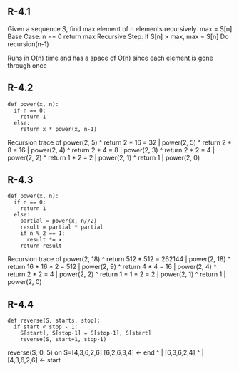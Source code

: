 ## R-4.1
Given a sequence S, find max element of n elements recursively.
max = S[n]
Base Case: n == 0
return max
Recursive Step:
if S[n] > max, max = S[n]
Do recursion(n-1)

Runs in O(n) time and has a space of O(n) since each element is gone through once

## R-4.2
```
def power(x, n):
  if n == 0:
    return 1
  else:
    return x * power(x, n-1)
```
Recursion trace of power(2, 5)
^
return 2 * 16 = 32
|
power(2, 5)
^
return 2 * 8 = 16
|
power(2, 4)
^
return 2 * 4 = 8
|
power(2, 3)
^
return 2 * 2 = 4
|
power(2, 2)
^
return 1 * 2 = 2
|
power(2, 1)
^
return 1
|
power(2, 0)

## R-4.3
```
def power(x, n):
  if n == 0:
    return 1
  else:
    partial = power(x, n//2)
    result = partial * partial
    if n % 2 == 1:
      result *= x
    return result
```
Recursion trace of power(2, 18)
^
return 512 * 512 = 262144
|
power(2, 18)
^
return 16 * 16 * 2 = 512
|
power(2, 9)
^
return 4 * 4 = 16
|
power(2, 4)
^
return 2 * 2 = 4
|
power(2, 2)
^
return 1 * 1 * 2 = 2
|
power(2, 1)
^
return 1
|
power(2, 0)

## R-4.4
```
def reverse(S, starts, stop):
  if start < stop - 1:
    S[start], S[stop-1] = S[stop-1], S[start]
    reverse(S, start+1, stop-1)
```
reverse(S, 0, 5) on S=[4,3,6,2,6]
[6,2,6,3,4] <- end
^
|
[6,3,6,2,4]
^
|
[4,3,6,2,6] <- start
